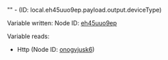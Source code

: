 "" - (ID: local.eh45uuo9ep.payload.output.deviceType)

Variable written:
Node ID: [eh45uuo9ep](../nodes/eh45uuo9ep.md)

Variable reads:
* Http (Node ID: [onogvjusk6](../nodes/onogvjusk6.md))
